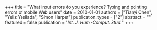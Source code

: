 +++
title = "What input errors do you experience? Typing and pointing errors of mobile Web users"
date = 2010-01-01
authors = ["Tianyi Chen", "Yeliz Yesilada", "Simon Harper"]
publication_types = ["2"]
abstract = ""
featured = false
publication = "*Int. J. Hum.-Comput. Stud.*"
+++

